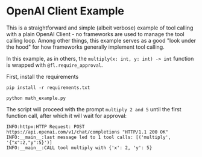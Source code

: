 # OpenAI Client Example

This is a straightforward and simple (albeit verbose) example of tool calling with a plain OpenAI Client -
no frameworks are used to manage the tool calling loop. Among other things, this example serves as a good
"look under the hood" for how frameworks generally implement tool calling. 

In this example, as in others, the `multiply(x: int, y: int) -> int` function is wrapped with
`@fl.require_approval`.


First, install the requirements 

```
pip install -r requirements.txt
```

```
python math_example.py
```

The script will proceed with the prompt `multiply 2 and 5` until the first function call, after which it will wait for approval:

```
INFO:httpx:HTTP Request: POST https://api.openai.com/v1/chat/completions "HTTP/1.1 200 OK"
INFO:__main__:last message led to 1 tool calls: [('multiply', '{"x":2,"y":5}')]
INFO:__main__:CALL tool multiply with {'x': 2, 'y': 5}
```

